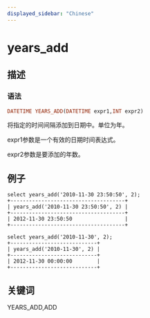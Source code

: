 ```yaml
---
displayed_sidebar: "Chinese"
---
```


# years_add

## 描述

### 语法

```Haskell
DATETIME YEARS_ADD(DATETIME expr1,INT expr2)
```

将指定的时间间隔添加到日期中。单位为年。

expr1参数是一个有效的日期时间表达式。

expr2参数是要添加的年数。

## 例子

```Plain Text
select years_add('2010-11-30 23:50:50', 2);
+-------------------------------------+
| years_add('2010-11-30 23:50:50', 2) |
+-------------------------------------+
| 2012-11-30 23:50:50                 |
+-------------------------------------+

select years_add('2010-11-30', 2);
+----------------------------+
| years_add('2010-11-30', 2) |
+----------------------------+
| 2012-11-30 00:00:00        |
+----------------------------+
```

## 关键词

YEARS_ADD,ADD